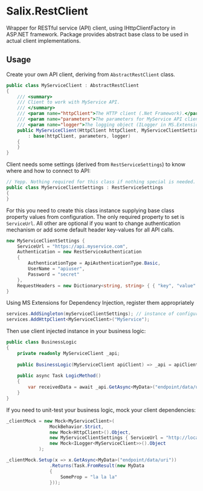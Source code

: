 # Salix.RestClient

Wrapper for RESTful service (API) client, using IHttpClientFactory in ASP.NET framework. Package provides abstract base class to be used in actual client implementations.

## Usage

Create your own API client, deriving from `AbstractRestClient` class.

```csharp
public class MyServiceClient : AbstractRestClient
{
    /// <summary>
    /// Client to work with MyService API.
    /// </summary>
    /// <param name="httpClient">The HTTP client (.Net Framework).</param>
    /// <param name="parameters">The parameters for MyService API client.</param>
    /// <param name="logger">The logging object (ILogger in MS.Extensions.Logging).</param>
    public MyServiceClient(HttpClient httpClient, MyServiceClientSettings parameters, ILogger<MyServiceClient> logger)
        : base(httpClient, parameters, logger)
    {
    }
}
```

Client needs some settings (derived from `RestServiceSettings`) to know where and how to connect to API:

```csharp
// Yepp. Nothing required for this class if nothing special is needed.
public class MyServiceClientSettings : RestServiceSettings
{
}
```

For this you need to create this class instance supplying base class property values from configuration. The only required property to set is `ServiceUrl`. All other are optional if you want to change authentication mechanism or add some default header key-values for all API calls.

```csharp
new MyServiceClientSettings {
    ServiceUrl = "https://api.myservice.com",
    Authentication = new RestServiceAuthentication
    {
        AuthenticationType = ApiAuthenticationType.Basic,
        UserName = "apiuser",
        Password = "secret"
    },
    RequestHeaders = new Dictionary<string, string> { { "key", "value" } }
}
```

Using MS Extensions for Dependency Injection, register them appropriately

```csharp
services.AddSingleton(myServiceClientSettings); // instance of configuration for API client
services.AddHttpClient<MyServiceClient>("MyService");
```

Then use client injected instance in your business logic:

```csharp
public class BusinessLogic
{
    private readonly MyServiceClient _api;
    
    public BusinessLogic(MyServiceClient apiClient) => _api = apiClient;
    
    public async Task LogicMethod() 
    {
        var receivedData = await _api.GetAsync<MyData>("endpoint/data/uri");
    }
}
```

If you need to unit-test your business logic, mock your client dependencies:

```csharp
_clientMock = new Mock<MyServiceClient>(
                MockBehavior.Strict,
                new Mock<HttpClient>().Object,
                new MyServiceClientSettings { ServiceUrl = "http://localhost" },
                new Mock<ILogger<MyServiceClient>>().Object
            );

_clientMock.Setup(x => x.GetAsync<MyData>("endpoint/data/uri"))
                .Returns(Task.FromResult(new MyData
                {
                    SomeProp = "la la la"
                }));
```